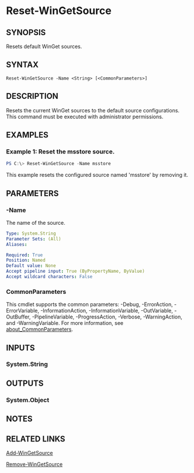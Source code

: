 ﻿---
external help file: Microsoft.WinGet.Client.Cmdlets.dll-Help.xml
Module Name: Microsoft.WinGet.Client
online version:
schema: 2.0.0
---

# Reset-WinGetSource

## SYNOPSIS
Resets default WinGet sources.

## SYNTAX

```
Reset-WinGetSource -Name <String> [<CommonParameters>]
```

## DESCRIPTION
Resets the current WinGet sources to the default source configurations. This command must be executed with administrator permissions.

## EXAMPLES

### Example 1: Reset the msstore source.
```powershell
PS C:\> Reset-WinGetSource -Name msstore
```

This example resets the configured source named 'msstore' by removing it.

## PARAMETERS

### -Name
The name of the source.

```yaml
Type: System.String
Parameter Sets: (All)
Aliases:

Required: True
Position: Named
Default value: None
Accept pipeline input: True (ByPropertyName, ByValue)
Accept wildcard characters: False
```

### CommonParameters
This cmdlet supports the common parameters: -Debug, -ErrorAction, -ErrorVariable, -InformationAction, -InformationVariable, -OutVariable, -OutBuffer, -PipelineVariable, -ProgressAction, -Verbose, -WarningAction, and -WarningVariable. For more information, see [about_CommonParameters](http://go.microsoft.com/fwlink/?LinkID=113216).

## INPUTS

### System.String

## OUTPUTS

### System.Object
## NOTES

## RELATED LINKS

[Add-WinGetSource](Add-WinGetSource.md)

[Remove-WinGetSource](Remove-WinGetSource.md)
